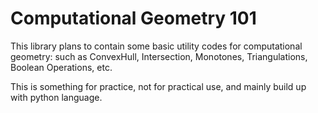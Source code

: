# Computational Geometry 101

This library plans to contain some basic utility codes for computational geometry: such as ConvexHull, Intersection, Monotones, Triangulations, Boolean Operations, etc.

This is something for practice, not for practical use, and mainly build up with python language.